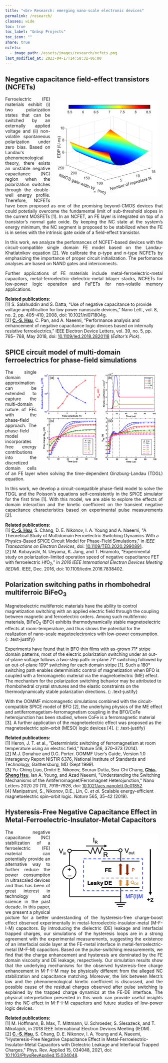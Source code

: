 ```yaml
---
title: "<br> Research: emerging nano-scale electronic devices"
permalink: /research/
classes: wide
toc: true
toc_label: "&nbsp Projects"
toc_icon: ""
share: true
ncfets:
  - image_path: /assets/images/research/ncfets.png
last_modified_at: 2023-04-17T14:58:31-06:00
---
```




## Negative capacitance field-effect transistors (NCFETs) 

<img style="float: right; width: 25vw; min-width: 330px; padding:15px;" src="/assets/images/research/ncfets.png">

<p style="text-align: justify">Ferroelectric (FE) materials exhibit (i) two polarization states that can be switched by an externally applied voltage and (ii) non-volatile spontaneous polarization under zero bias. Based on Landau's phenomenological theory, there exists an unstable negative capacitance (NC) region when the polarization switches through the double-well energy profile. Therefore, NCFETs have been proposed as one of the promising beyond-CMOS devices that could potetially overcome the fundamental limit of sub-threshold slopes in the current MOSFETs [1]. In an NCFET, an FE layer is integrated on top of a transistor’s normal gate oxide. By keeping the NC state at the system’s energy minimum, the NC segment is proposed to be stabilized when the FE is in series with the intrinsic gate oxide of a field-effect transistor. </p>

<p style="text-align: justify">In this work, we analyze the perfomances of NCFET-based devices with the circuit-compatible single domain FE model based on the Landau-Khatlatnikov equation [2]. We calibrate the p-type and n-type NCFETs by emphasizing the importance of proper circuit initialization. The perfomance analyses are based on NAND gates and interconnects.</p>

<p style="text-align: justify">Further applications of FE materials include metal-ferroelectric-metal capacitors, metal-ferroelectric-dielectric-metal bilayer stacks, NCFETs for low-power logic operation and FeFETs for non-volatile memory applications.</p>

<b>Related publications:</b><br>[1] S. Salahuddin and S. Datta, “Use of negative capacitance to provide voltage amplification for low power nanoscale devices,” Nano Lett., vol. 8, no. 2, pp. 405–410, 2008, doi: 10.1021/nl071804g. <br>[2] **<u>C.-S. Hsu</u>**, C. Pan, and A. Naeemi, “Performance analysis and enhancement of negative capacitance logic devices based on internally resistive ferroelectrics,” IEEE Electron Device Letters, vol. 39, no. 5, pp. 765– 768, May 2018, doi: [10.1109/led.2018.2820118](https://ieeexplore.ieee.org/document/8327607) (*Editor's Pick*).

## SPICE circuit model of multi-domain ferroelectrics for phase-field simulations

<img style="float: right; width: 40vw; min-width: 330px; padding:10px;" src="/assets/images/research/phase-field.png">

<p style="text-align: justify">The single domain approximation can be extended to capture the multi-domain nature of FEs with the phase-field approach. The phase-field model incorporates free energy contributions into the discretized domain cells of an FE layer when solving the time-dependent Ginzburg-Landau (TDGL) equation.</p>

<p style="text-align: justify">In this work, we develop a circuit-compatible phase-field model to solve the TDGL and the Poisson's equations self-consistently in the SPICE simulator for the first time [1]. With this model, we are able to explore the effects of domain interaction and the kinetic coefficient on the transient negative capacitance characteristics based on experimental pulse measurements [2].</p>

<b>Related publications:</b> <br>[1] **<u>C.-S. Hsu</u>**, S. Chang, D. E. Nikonov, I. A. Young and A. Naeemi, "A Theoretical Study of Multidomain Ferroelectric Switching Dynamics With a Physics-Based SPICE Circuit Model for Phase-Field Simulations," in *IEEE Transactions on Electron Devices*, doi: [10.1109/TED.2020.2990891](https://ieeexplore.ieee.org/abstract/document/9091950).<br>[2] M. Kobayashi, N. Ueyama, K. Jang, and T. Hiramoto, “Experimental study on polarization-limited operation speed of negative capacitance FET with ferroelectric HfO<sub>2</sub>,” in *2016 IEEE International Electron Devices Meeting (IEDM)*. IEEE, Dec. 2016, doi: 10.1109/iedm.2016.7838402.

## Polarization switching paths in rhombohedral multiferroic BiFeO<sub>3</sub>

Magnetoelectric multiferroic materials have the ability to control magnetization switching with an applied electric field through the coupling between magnetic and ferroelectric orders. Among such multiferroic materials, BiFeO<sub>3</sub> (BFO) exhibits thermodynamically stable magnetoelectric effects at room-temperature, and thus shows the potential for the realization of nano-scale magetoelectronics with low-power consumption. 
{: .text-justify}

Experiments have found that in BFO thin films with as-grown 71° stripe domain patterns, most of the electric polarization switching under an out-of-plane voltage follows a two-step path: in-plane 71° switching followed by an out-of-plane 109° switching for each domain stripe [1]. Such a 180° switching path enables deterministic control of magnetization when BFO is coupled with a ferromagnetic material via the magnetoelectric (ME) effect. The mechanism for the polarization switching behavior may be attributed to rhombohedral crystal strutures and the elastic constraints on the thermodynamically stable polarization directions.
{: .text-justify}

With the OOMMF micromagnetic simulations combined with the circuit-compatible SPICE model of BFO [2], the underlying physics of the ME effect and antiferromagetism-ferromagnetism coupling in the BFO/CoFe heterojunction has been studied, where CoFe is a ferromagnetic material [3]. A further application of the magnetoelectric effect was proposed as the magnetoelectric spin–orbit (MESO) logic devices [4].
{: .text-justify}

<b>Related publications:</b> <br>
[1] Heron, J. T. et al., "Deterministic switching of ferromagnetism at room temperature using an electric field," Nature 516, 370–373 (2014). <br>[2] M.J. Donahue and D.G. Porter. OOMMF User’s Guide, Version 1.0 Interagency Report NISTIR 6376, National Institute of Standards and Technology, Gaithersburg, MD (Sept 1999). <br>[3] Yu-Ching Liao, Dmitri E. Nikonov, Sourav Dutta, Sou-Chi Chang, **<u>Chia-Sheng Hsu</u>**, Ian A. Young, and Azad Naeemi, "Understanding the Switching Mechanisms of the Antiferromagnet/Ferromagnet Heterojunction," Nano Letters 2020 *20* (11), 7919-7926, doi: [10.1021/acs.nanolett.0c01852](https://pubs.acs.org/doi/10.1021/acs.nanolett.0c01852). <br>[4] Manipatruni, S., Nikonov, D.E., Lin, C. *et al.* Scalable energy-efficient magnetoelectric spin–orbit logic. *Nature* 565, 35–42 (2019).

## Hysteresis-Free Negative Capacitance Effect in Metal-Ferroelectric-Insulator-Metal Capacitors 

<img style="float: right; width: 25vw; min-width: 330px; padding:15px;" src="/assets/images/research/circuit.png">

<p style="text-align: justify">The negative capacitance (NC) stabilization of a ferroelectric (FE) material can potentially provide an alternative way to further reduce the power consumption in ultrascaled devices and thus has been of great interest in technology and science in the past decade. In this paper, we present a physical picture for a better understanding of the hysteresis-free charge-boost effect observed experimentally in metal-ferroelectric-insulator-metal (M-F-I-M) capacitors. By introducing the dielectric (DE) leakage and interfacial trapped charges, our simulations of the hysteresis loops are in a strong agreement with the experimental measurements, suggesting the existence of an interfacial oxide layer at the FE-metal interface in metal-ferroelectric-metal (M-F-M) capacitors. Based on the pulse-switching measurements, we find that the charge enhancement and hysteresis are dominated by the FE domain viscosity and DE leakage, respectively. Our simulation results show that the underlying mechanisms for the observed hysteresis-free charge enhancement in M-F-I-M may be physically different from the alleged NC stabilization and capacitance matching. Moreover, the link between Merz’s law and the phenomenological kinetic coefficient is discussed, and the possible cause of the residual charges observed after pulse switching is explained by the trapped charge dynamics at the FE-DE interface. The physical interpretation presented in this work can provide useful insights into the NC effect in M-F-I-M capacitors and future studies of low-power logic devices. </p>

<b>Related publications:</b> <br>
[1] M. Hoffmann, B. Max, T. Mittmann, U. Schroeder, S. Slesazeck, and T. Mikolajick, in 2018 IEEE International Electron Devices Meeting (IEDM). <br>
[2] **<u>C.-S. Hsu</u>**, S. Chang, D. E. Nikonov, I. A. Young and A. Naeemi, "Hysteresis-Free Negative Capacitance Effect in Metal-Ferroelectric-Insulator-Metal Capacitors with Dielectric Leakage and Interfacial Trapped Charges," Phys. Rev. Applied 15, 034048, 2021, doi: [10.1103/PhysRevApplied.15.034048](https://journals.aps.org/prapplied/abstract/10.1103/PhysRevApplied.15.034048).